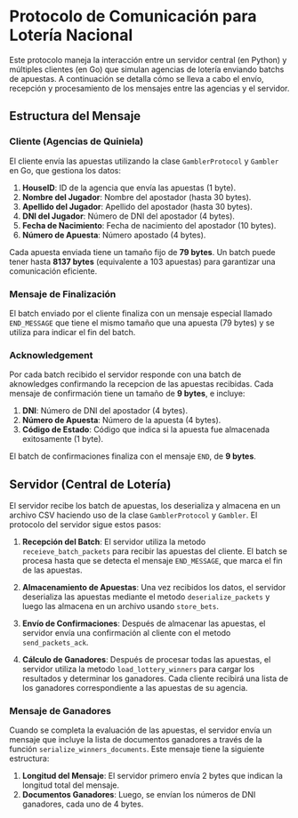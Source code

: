 # Protocolo de Comunicación para Lotería Nacional

Este protocolo maneja la interacción entre un servidor central (en Python) y múltiples clientes (en Go) que simulan agencias de lotería enviando batchs de apuestas. A continuación se detalla cómo se lleva a cabo el envío, recepción y procesamiento de los mensajes entre las agencias y el servidor.

## Estructura del Mensaje

### Cliente (Agencias de Quiniela)

El cliente envía las apuestas utilizando la clase `GamblerProtocol` y `Gambler` en Go, que gestiona los datos:

1. **HouseID**: ID de la agencia que envía las apuestas (1 byte).
1. **Nombre del Jugador**: Nombre del apostador (hasta 30 bytes).
1. **Apellido del Jugador**: Apellido del apostador (hasta 30 bytes).
1. **DNI del Jugador**: Número de DNI del apostador (4 bytes).
1. **Fecha de Nacimiento**: Fecha de nacimiento del apostador (10 bytes).
1. **Número de Apuesta**: Número apostado (4 bytes).

Cada apuesta enviada tiene un tamaño fijo de **79 bytes**. Un batch puede tener hasta **8137 bytes** (equivalente a 103 apuestas) para garantizar una comunicación eficiente.

### Mensaje de Finalización

El batch enviado por el cliente finaliza con un mensaje especial llamado `END_MESSAGE` que tiene el mismo tamaño que una apuesta (79 bytes) y se utiliza para indicar el fin del batch.

### Acknowledgement

Por cada batch recibido el servidor responde con una batch de aknowledges confirmando la recepcion de las apuestas recibidas. Cada mensaje de confirmación tiene un tamaño de **9 bytes**, e incluye:

1. **DNI**: Número de DNI del apostador (4 bytes).
2. **Número de Apuesta**: Número de la apuesta (4 bytes).
3. **Código de Estado**: Código que indica si la apuesta fue almacenada exitosamente (1 byte).

El batch de confirmaciones finaliza con el mensaje `END`, de **9 bytes**.

## Servidor (Central de Lotería)

El servidor recibe los batch de apuestas, los deserializa y almacena en un archivo CSV haciendo uso de la clase `GamblerProtocol` y `Gambler`. El protocolo del servidor sigue estos pasos:

1. **Recepción del Batch**:
   El servidor utiliza la metodo `receieve_batch_packets` para recibir las apuestas del cliente. El batch se procesa hasta que se detecta el mensaje `END_MESSAGE`, que marca el fin de las apuestas.

2. **Almacenamiento de Apuestas**:
   Una vez recibidos los datos, el servidor deserializa las apuestas mediante el metodo `deserialize_packets` y luego las almacena en un archivo usando `store_bets`.

3. **Envío de Confirmaciones**:
   Después de almacenar las apuestas, el servidor envía una confirmación al cliente con el metodo `send_packets_ack`.

4. **Cálculo de Ganadores**:
   Después de procesar todas las apuestas, el servidor utiliza la metodo `load_lottery_winners` para cargar los resultados y determinar los ganadores. Cada cliente recibirá una lista de los ganadores correspondiente a las apuestas de su agencia.

### Mensaje de Ganadores

Cuando se completa la evaluación de las apuestas, el servidor envía un mensaje que incluye la lista de documentos ganadores a través de la función `serialize_winners_documents`. Este mensaje tiene la siguiente estructura:

1. **Longitud del Mensaje**: El servidor primero envía 2 bytes que indican la longitud total del mensaje.
2. **Documentos Ganadores**: Luego, se envían los números de DNI ganadores, cada uno de 4 bytes.
